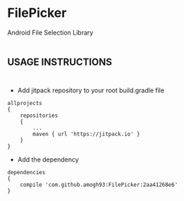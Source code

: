 # FilePicker
Android File Selection Library<br /><br />

## USAGE INSTRUCTIONS<br /><br/>
* Add jitpack repository to your root build.gradle file
```
allprojects 
{
	repositories 
	{	
		...
		maven { url 'https://jitpack.io' }
	}
}
```
* Add the dependency
```
dependencies 
{
	compile 'com.github.amogh93:FilePicker:2aa41268e6'
}
```

